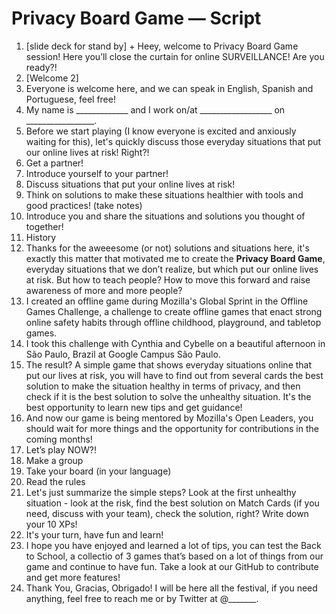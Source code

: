 # Privacy Board Game — Script

1. [slide deck for stand by] + Heey, welcome to Privacy Board Game session! Here you’ll close the curtain for online SURVEILLANCE! Are you ready?!
2. [Welcome 2]
  1. Everyone is welcome here, and we can speak in English, Spanish and Portuguese, feel free!
  2. My name is _____________ and I work on/at __________________ on _________________.
3. Before we start playing (I know everyone is excited and anxiously waiting for this), let's quickly discuss those everyday situations that put our online lives at risk! Right?!
  1. Get a partner!
  2. Introduce yourself to your partner!
  3. Discuss situations that put your online lives at risk!
  4. Think on solutions to make these situations healthier with tools and good practices! (take notes)
  5. Introduce you and share the situations and solutions you thought of together!
4. History
  1. Thanks for the aweeesome (or not) solutions and situations here, it's exactly this matter that motivated me to create the **Privacy Board Game**, everyday situations that we don’t realize, but which put our online lives at risk. But how to teach people? How to move this forward and raise awareness of more and more people? 
  2. I created an offline game during Mozilla's Global Sprint in the Offline Games Challenge, a challenge to create offline games that enact strong online safety habits through offline childhood, playground, and tabletop games.
  3. I took this challenge with Cynthia and Cybelle on a beautiful afternoon in São Paulo, Brazil at Google Campus São Paulo.
  4. The result? A simple game that shows everyday situations online that put our lives at risk, you will have to find out from several cards the best solution to make the situation healthy in terms of privacy, and then check if it is the best solution to solve the unhealthy situation. It's the best opportunity to learn new tips and get guidance!
  5. And now our game is being mentored by Mozilla's Open Leaders, you should wait for more things and the opportunity for contributions in the coming months!
5. Let’s play NOW?!
  1. Make a group
  2. Take your board (in your language)
  3. Read the rules
6. Let's just summarize the simple steps? Look at the first unhealthy situation - look at the risk, find the best solution on Match Cards (if you need, discuss with your team), check the solution, right? Write down your 10 XPs!
7. It's your turn, have fun and learn!
8. I hope you have enjoyed and learned a lot of tips, you can test the Back to School, a collectio of 3 games that’s based on a lot of things from our game and continue to have fun. Take a look at our GitHub to contribute and get more features!
9. Thank You, Gracias, Obrigado! I will be here all the festival, if you need anything, feel free to reach me or by Twitter at @_______.


